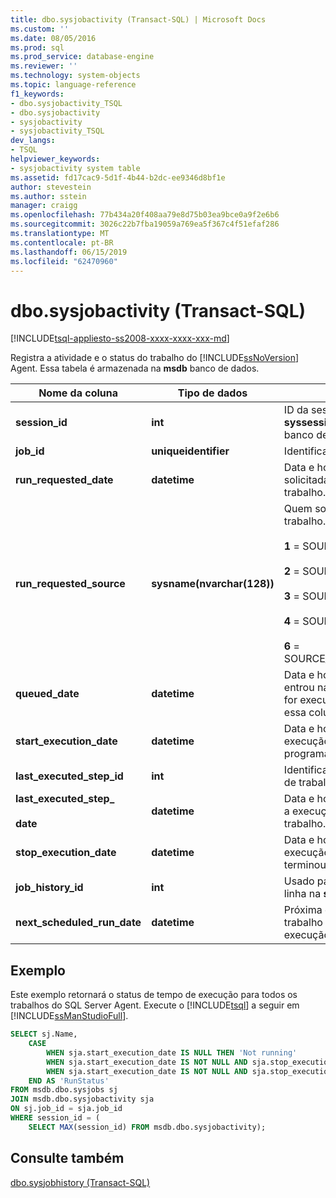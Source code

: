 ```yaml
---
title: dbo.sysjobactivity (Transact-SQL) | Microsoft Docs
ms.custom: ''
ms.date: 08/05/2016
ms.prod: sql
ms.prod_service: database-engine
ms.reviewer: ''
ms.technology: system-objects
ms.topic: language-reference
f1_keywords:
- dbo.sysjobactivity_TSQL
- dbo.sysjobactivity
- sysjobactivity
- sysjobactivity_TSQL
dev_langs:
- TSQL
helpviewer_keywords:
- sysjobactivity system table
ms.assetid: fd17cac9-5d1f-4b44-b2dc-ee9346d8bf1e
author: stevestein
ms.author: sstein
manager: craigg
ms.openlocfilehash: 77b434a20f408aa79e8d75b03ea9bce0a9f2e6b6
ms.sourcegitcommit: 3026c22b7fba19059a769ea5f367c4f51efaf286
ms.translationtype: MT
ms.contentlocale: pt-BR
ms.lasthandoff: 06/15/2019
ms.locfileid: "62470960"
---
```

# <a name="dbosysjobactivity-transact-sql"></a>dbo.sysjobactivity (Transact-SQL)
[!INCLUDE[tsql-appliesto-ss2008-xxxx-xxxx-xxx-md](../../includes/tsql-appliesto-ss2008-xxxx-xxxx-xxx-md.md)]

  Registra a atividade e o status do trabalho do [!INCLUDE[ssNoVersion](../../includes/ssnoversion-md.md)] Agent.  Essa tabela é armazenada na **msdb** banco de dados.
  
|Nome da coluna|Tipo de dados|Descrição|  
|-----------------|---------------|-----------------|  
|**session_id**|**int**|ID da sessão armazenada na **syssessions** na tabela a **msdb** banco de dados.|  
|**job_id**|**uniqueidentifier**|Identificação do trabalho.|  
|**run_requested_date**|**datetime**|Data e hora em que foi solicitada a execução do trabalho.|  
|**run_requested_source**|**sysname(nvarchar(128))**|Quem solicitou a execução do trabalho.<br /><br /> **1** = SOURCE_SCHEDULER<br /><br /> **2** = SOURCE_ALERTER<br /><br /> **3** = SOURCE_BOOT<br /><br /> **4** = SOURCE_USER<br /><br /> **6** = SOURCE_ON_IDLE_SCHEDULE|  
|**queued_date**|**datetime**|Data e hora em que o trabalho entrou na fila. Se o trabalho for executado diretamente, essa coluna será NULL.|  
|**start_execution_date**|**datetime**|Data e hora para as quais a execução do trabalho foi programada.|  
|**last_executed_step_id**|**int**|Identificação da última etapa de trabalho executada.|  
|**last_executed_step_**<br /><br /> **date**|**datetime**|Data e hora em que começou a execução da última etapa do trabalho.|  
|**stop_execution_date**|**datetime**|Data e hora em que a execução do trabalho terminou.|  
|**job_history_id**|**int**|Usado para identificar uma linha na **sysjobhistory** tabela.|  
|**next_scheduled_run_date**|**datetime**|Próxima data e hora em que o trabalho é agendado para execução.|  

## <a name="example"></a>Exemplo
Este exemplo retornará o status de tempo de execução para todos os trabalhos do SQL Server Agent.  Execute o [!INCLUDE[tsql](../../includes/tsql-md.md)] a seguir em [!INCLUDE[ssManStudioFull](../../includes/ssmanstudiofull-md.md)].
```sql
SELECT sj.Name, 
    CASE
        WHEN sja.start_execution_date IS NULL THEN 'Not running'
        WHEN sja.start_execution_date IS NOT NULL AND sja.stop_execution_date IS NULL THEN 'Running'
        WHEN sja.start_execution_date IS NOT NULL AND sja.stop_execution_date IS NOT NULL THEN 'Not running'
    END AS 'RunStatus'
FROM msdb.dbo.sysjobs sj
JOIN msdb.dbo.sysjobactivity sja
ON sj.job_id = sja.job_id
WHERE session_id = (
    SELECT MAX(session_id) FROM msdb.dbo.sysjobactivity); 
```
  
## <a name="see-also"></a>Consulte também  
 [dbo.sysjobhistory &#40;Transact-SQL&#41;](../../relational-databases/system-tables/dbo-sysjobhistory-transact-sql.md)  
  
  
